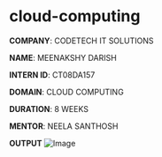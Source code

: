 # cloud-computing

**COMPANY**: CODETECH IT SOLUTIONS

**NAME**: MEENAKSHY DARISH

**INTERN ID**: CT08DA157

**DOMAIN**: CLOUD COMPUTING

**DURATION**: 8 WEEKS

**MENTOR**: NEELA SANTHOSH










**OUTPUT**
![Image](https://github.com/user-attachments/assets/5e9deb0e-9b3e-4ffb-bea1-931dd5fbe7e1)
